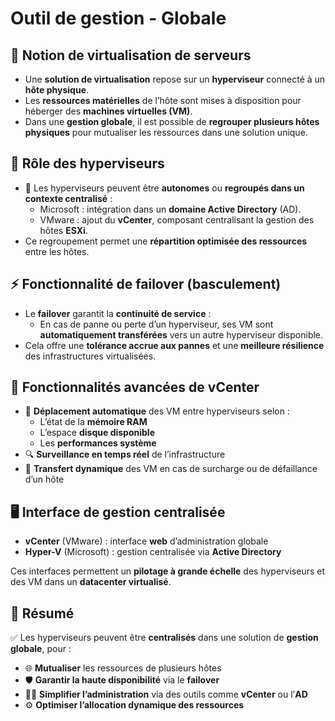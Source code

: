 # Outil de gestion - Globale

## **🧱 Notion de virtualisation de serveurs**
- Une **solution de virtualisation** repose sur un **hyperviseur** connecté à un **hôte physique**.
- Les **ressources matérielles** de l’hôte sont mises à disposition pour héberger des **machines virtuelles (VM)**.
- Dans une **gestion globale**, il est possible de **regrouper plusieurs hôtes physiques** pour mutualiser les ressources dans une solution unique.



## **🧠 Rôle des hyperviseurs**

- 🔗 Les hyperviseurs peuvent être **autonomes** ou **regroupés dans un contexte centralisé** :
  - Microsoft : intégration dans un **domaine Active Directory** (AD).
  - VMware : ajout du **vCenter**, composant centralisant la gestion des hôtes **ESXi**.
- Ce regroupement permet une **répartition optimisée des ressources** entre les hôtes.



## **⚡ Fonctionnalité de failover (basculement)**

- Le **failover** garantit la **continuité de service** :
  - En cas de panne ou perte d’un hyperviseur, ses VM sont **automatiquement transférées** vers un autre hyperviseur disponible.
- Cela offre une **tolérance accrue aux pannes** et une **meilleure résilience** des infrastructures virtualisées.

## **🚀 Fonctionnalités avancées de vCenter**

- 🔄 **Déplacement automatique** des VM entre hyperviseurs selon :
  - L’état de la **mémoire RAM**
  - L’espace **disque disponible**
  - Les **performances système**
- 🔍 **Surveillance en temps réel** de l’infrastructure
- 🔁 **Transfert dynamique** des VM en cas de surcharge ou de défaillance d’un hôte



## **🖥️ Interface de gestion centralisée**

- **vCenter** (VMware) : interface **web** d’administration globale
- **Hyper-V** (Microsoft) : gestion centralisée via **Active Directory**

Ces interfaces permettent un **pilotage à grande échelle** des hyperviseurs et des VM dans un **datacenter virtualisé**.



## **📌 Résumé**

✅ Les hyperviseurs peuvent être **centralisés** dans une solution de **gestion globale**, pour :

- 🌐 **Mutualiser** les ressources de plusieurs hôtes
- 🛡️ **Garantir la haute disponibilité** via le **failover**
- 🧑‍💻 **Simplifier l’administration** via des outils comme **vCenter** ou l’**AD**
- ⚙️ **Optimiser l’allocation dynamique des ressources**

